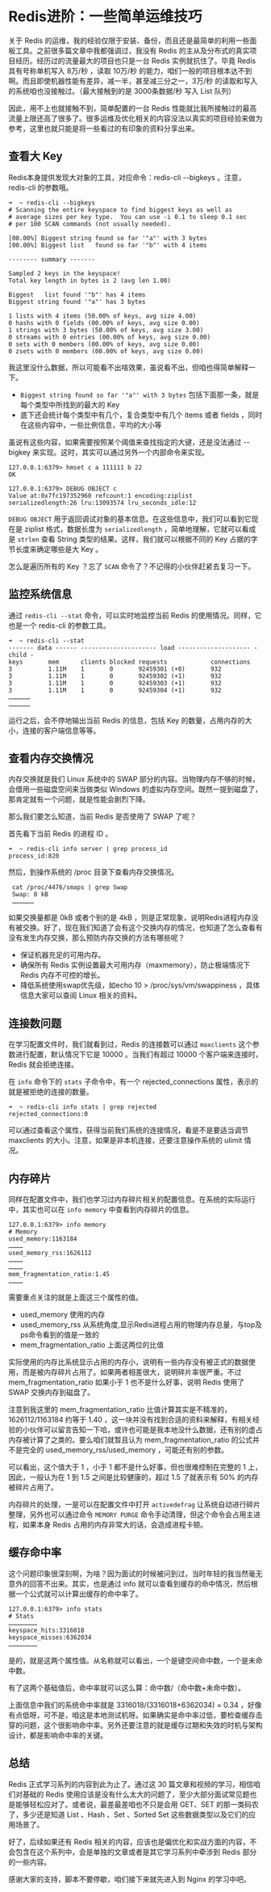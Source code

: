 # Redis进阶：一些简单运维技巧

关于 Redis 的运维，我的经验仅限于安装、备份，而且还是最简单的利用一些面板工具。之前很多篇文章中我都强调过，我没有 Redis 的主从及分布式的真实项目经历。经历过的流量最大的项目也只是一台 Redis 实例就抗住了。毕竟 Redis 具有号称单机写入 8万/秒 ，读取 10万/秒 的能力，咱们一般的项目根本达不到啊。而且即使机器性能有差异，减一半，甚至减三分之一，3万/秒 的读取和写入的系统咱也没接触过。（最大接触到的是 3000条数据/秒 写入 List 队列）

因此，用不上也就接触不到，简单配置的一台 Redis 性能就比我所接触过的最高流量上限还高了很多了。很多运维及优化相关的内容没法以真实的项目经验来做为参考，这里也就只能是将一些看过的有印象的资料分享出来。

## 查看大 Key

Redis本身提供发现大对象的工具，对应命令：redis-cli --bigkeys 。注意，redis-cli 的参数哦。

```shell
➜  ~ redis-cli --bigkeys
# Scanning the entire keyspace to find biggest keys as well as
# average sizes per key type.  You can use -i 0.1 to sleep 0.1 sec
# per 100 SCAN commands (not usually needed).

[00.00%] Biggest string found so far '"a"' with 3 bytes
[00.00%] Biggest list   found so far '"b"' with 4 items

-------- summary -------

Sampled 2 keys in the keyspace!
Total key length in bytes is 2 (avg len 1.00)

Biggest   list found '"b"' has 4 items
Biggest string found '"a"' has 3 bytes

1 lists with 4 items (50.00% of keys, avg size 4.00)
0 hashs with 0 fields (00.00% of keys, avg size 0.00)
1 strings with 3 bytes (50.00% of keys, avg size 3.00)
0 streams with 0 entries (00.00% of keys, avg size 0.00)
0 sets with 0 members (00.00% of keys, avg size 0.00)
0 zsets with 0 members (00.00% of keys, avg size 0.00)
```

我这里没什么数据，所以可能看不出啥效果，虽说看不出，但咱也得简单解释一下。

- `Biggest string found so far '"a"' with 3 bytes` 包括下面那一条，就是每个类型中所找到的最大的 Key 
- 底下还会统计每个类型中有几个，复合类型中有几个 items 或者 fields ，同时在这些内容中，一些比例信息，平均的大小等

虽说有这些内容，如果需要按照某个阈值来查找指定的大键，还是没法通过 --bigkey 来实现。这时，其实可以通过另外一个内部命令来实现。

```shell
127.0.0.1:6379> hmset c a 111111 b 22
OK

127.0.0.1:6379> DEBUG OBJECT c
Value at:0x7fc197352960 refcount:1 encoding:ziplist serializedlength:26 lru:13093574 lru_seconds_idle:12
```

`DEBUG OBJECT` 用于返回调试对象的基本信息。在这些信息中，我们可以看到它现在是 ziplist 格式，数据长度为 `serializedlength` ，简单地理解，它就可以看成是 `strlen` 查看 String 类型的结果。这样，我们就可以根据不同的 Key 占据的字节长度来确定哪些是大 Key 。

怎么是遍历所有的 Key ？忘了 `SCAN` 命令了？不记得的小伙伴赶紧去复习一下。

## 监控系统信息

通过 `redis-cli --stat` 命令，可以实时地监控当前 Redis 的使用情况。同样，它也是一个 redis-cli 的参数工具。

```shell
➜  ~ redis-cli --stat
------- data ------ --------------------- load -------------------- - child -
keys       mem      clients blocked requests            connections
3          1.11M    1       0       92459301 (+0)       932
3          1.11M    1       0       92459302 (+1)       932
3          1.11M    1       0       92459303 (+1)       932
3          1.11M    1       0       92459304 (+1)       932
………………
………………
```

运行之后，会不停地输出当前 Redis 的信息，包括 Key 的数量，占用内存的大小，连接的客户端信息等等。

## 查看内存交换情况

内存交换就是我们 Linux 系统中的 SWAP 部分的内容。当物理内存不够的时候，会借用一些磁盘空间来当做类似 Windows 的虚拟内存空间。既然一提到磁盘了，那肯定就有一个问题，就是性能会剧烈下降。

那么我们要怎么知道，当前 Redis 是否使用了 SWAP 了呢？

首先看下当前 Redis 的进程 ID 。

```shell
➜  ~ redis-cli info server | grep process_id
process_id:820
```

然后，到操作系统的 /proc 目录下查看内存交换情况。

```shell
 cat /proc/4476/smaps | grep Swap
 Swap: 0 kB
 ………………
```

如果交换量都是 0kB 或者个别的是 4kB ，则是正常现象，说明Redis进程内存没有被交换。好了，现在我们知道了会有这个交换内存的情况，也知道了怎么查看有没有发生内存交换，那么预防内存交换的方法有哪些呢？

- 保证机器充足的可用内存。
- 确保所有 Redis 实例设置最大可用内存（maxmemory），防止极端情况下 Redis 内存不可控的增长。
- 降低系统使用swap优先级，如echo 10 > /proc/sys/vm/swappiness ，具体信息大家可以查阅 Linux 相关的资料。

## 连接数问题

在学习配置文件时，我们就看到过，Redis 的连接数可以通过 `maxclients` 这个参数进行配置，默认情况下它是 10000 。当我们有超过 10000 个客户端来连接时，Redis 就会拒绝连接。

在 `info` 命令下的 `stats` 子命令中，有一个 rejected_connections 属性，表示的就是被拒绝的连接的数量。

```shell
➜  ~ redis-cli info stats | grep rejected
rejected_connections:0
```

可以通过查看这个属性，获得当前我们系统的连接情况，看是不是要适当调节 maxclients 的大小。注意，如果是非本机连接，还要注意操作系统的 ulimit 情况。

## 内存碎片

同样在配置文件中，我们也学习过内存碎片相关的配置信息。在系统的实际运行中，其实也可以在 `info memory` 中查看到内存碎片的信息。

```shell
127.0.0.1:6379> info memory
# Memory
used_memory:1163184
…………
used_memory_rss:1626112
…………
…………
mem_fragmentation_ratio:1.45
…………
```

需要重点关注的就是上面这三个属性的值。

- used_memory 使用的内存
- used_memory_rss 从系统角度,显示Redis进程占用的物理内存总量，与top及ps命令看到的值是一致的
- mem_fragmentation_ratio 上面这两位的比值

实际使用的内存比系统显示占用的内存小，说明有一些内存没有被正式的数据使用，而是被内存碎片占用了。如果两者相差很大，说明碎片率很严重。不过 mem_fragmentation_ratio 如果小于 1 也不是什么好事，说明 Redis 使用了 SWAP 交换内存到磁盘了。

注意到我这里的 mem_fragmentation_ratio 比值计算其实是不精准的，1626112/1163184 约等于 1.40 ，这一块并没有找到合适的资料来解释，有相关经验的小伙伴可以留言告知一下哈，或许也可能是我本地没什么数据，还有别的虚占内存被计算了之类的。要么咱们就暂且认为 mem_fragmentation_ratio 的公式并不是完全的 used_memory_rss/used_memory ，可能还有别的参数。

可以看出，这个值大于 1 ，小于 1 都不是什么好事，但也很难控制在完整的 1 上，因此，一般认为在 1 到 1.5 之间是比较健康的，超过 1.5 了就表示有 50% 的内存被碎片占用了。

内存碎片的处理，一是可以在配置文件中打开 `activedefrag` 让系统自动进行碎片整理，另外也可以通过命令 `MEMORY PURGE` 命令手动清理，但这个命令会占用主进程，如果本身 Redis 占用的内存非常大的话，会造成进程卡顿。

## 缓存命中率

这个问题印象很深刻啊，为啥？因为面试的时候被问到过，当时年轻的我当然毫无意外的回答不出来。其实，也是通过 info 就可以查看到缓存的命中情况，然后根据一个公式就可以计算出缓存的命中率了。

```shell
127.0.0.1:6379> info stats
# Stats
……………………
keyspace_hits:3316018
keyspace_misses:6362034
……………………
```

是的，就是这两个属性值。从名称就可以看出，一个是键空间命中数，一个是未命中数。

有了这两个基础值后，命中率就可以这么算：命中数/（命中数+未命中数）。

上面信息中我们的系统命中率就是 3316018/(3316018+6362034) = 0.34 ，好像有点低呀，可不是，咱这是本地测试机呀。如果确实是命中率过低，要检查缓存击穿的问题，这个很影响命中率。另外还要注意的就是缓存过期和失效的时机与架构设计，都是影响命中率的关键。

## 总结

Redis 正式学习系列的内容到此为止了。通过这 30 篇文章和视频的学习，相信咱们对基础的 Redis 使用应该是没有什么太大的问题了，至少大部分面试常见题也是能够轻松应对了。或者说，最差最差咱也不只是会用 GET、SET 的那一类码农了，多少还是知道 List 、Hash 、Set 、Sorted Set 这些数据类型以及它们的应用场景了。

好了，后续如果还有 Redis 相关的内容，应该也是偏优化和实战方面的内容，不会包含在这个系列中，会是单独的文章或者是其它学习系列中牵涉到 Redis 部分的一些内容。

感谢大家的支持，脚本不要停歇，咱们接下来就先进入到 Nginx 的学习中吧。





